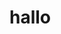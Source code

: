 <!DOCTYPE html>
<html lang="en">

<title>TimKompier</title>

<head>
<meta charset = "utf-8" />
<meta name = "keywords" content = "Tim, Kompier, biography" />
<meta name = "description" content = "Hoi, ik ben Tim en dit is een webpagina over mij!" />
<meta name = "Author" content = "Tim Kompier" />
</head>

<body>
<h1>hallo</h1>
</body>
